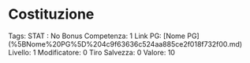 # Costituzione

Tags: STAT
: No
Bonus Competenza: 1
Link PG: [Nome PG] (%5BNome%20PG%5D%204c9f63636c524aa885ce2f018f732f00.md)
Livello: 1
Modificatore: 0
Tiro Salvezza: 0
Valore: 10